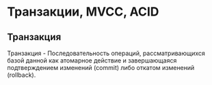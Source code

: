 # Транзакции, MVCC, ACID

## Транзакция
Транзакция - Последовательность операций, рассматривающихся базой данной как атомарное действие и завершающаяся подтверждением изменений (commit) либо откатом изменений (rollback).
